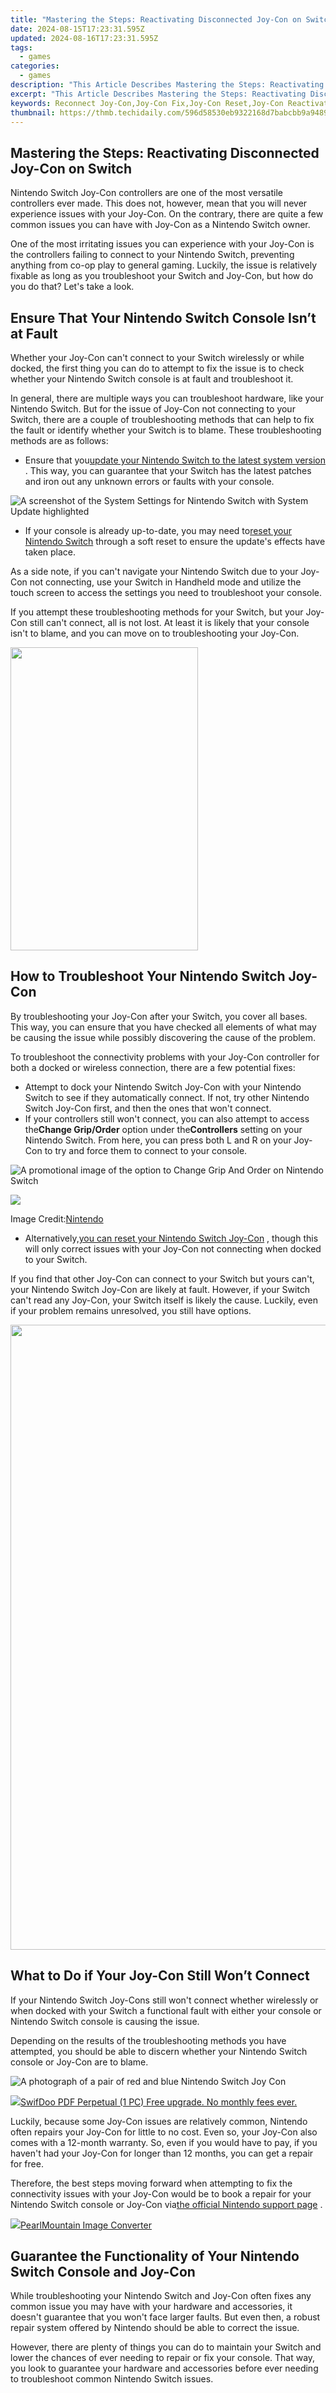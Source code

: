 ```yaml
---
title: "Mastering the Steps: Reactivating Disconnected Joy-Con on Switch"
date: 2024-08-15T17:23:31.595Z
updated: 2024-08-16T17:23:31.595Z
tags:
  - games
categories:
  - games
description: "This Article Describes Mastering the Steps: Reactivating Disconnected Joy-Con on Switch"
excerpt: "This Article Describes Mastering the Steps: Reactivating Disconnected Joy-Con on Switch"
keywords: Reconnect Joy-Con,Joy-Con Fix,Joy-Con Reset,Joy-Con Reactivate,Nintendo Joy-Revive,Switch Joy-Button,Joy-Con Troubleshoot
thumbnail: https://thmb.techidaily.com/596d58530eb9322168d7babcbb9a9489a386dda09536b6b2d4f38f91d6402603.jpg
---
```


## Mastering the Steps: Reactivating Disconnected Joy-Con on Switch

 Nintendo Switch Joy-Con controllers are one of the most versatile controllers ever made. This does not, however, mean that you will never experience issues with your Joy-Con. On the contrary, there are quite a few common issues you can have with Joy-Con as a Nintendo Switch owner.

 One of the most irritating issues you can experience with your Joy-Con is the controllers failing to connect to your Nintendo Switch, preventing anything from co-op play to general gaming. Luckily, the issue is relatively fixable as long as you troubleshoot your Switch and Joy-Con, but how do you do that? Let's take a look.

## Ensure That Your Nintendo Switch Console Isn’t at Fault

 Whether your Joy-Con can't connect to your Switch wirelessly or while docked, the first thing you can do to attempt to fix the issue is to check whether your Nintendo Switch console is at fault and troubleshoot it.

 In general, there are multiple ways you can troubleshoot hardware, like your Nintendo Switch. But for the issue of Joy-Con not connecting to your Switch, there are a couple of troubleshooting methods that can help to fix the fault or identify whether your Switch is to blame. These troubleshooting methods are as follows:

* Ensure that you[update your Nintendo Switch to the latest system version](https://www.makeuseof.com/how-to-update-nintendo-switch/) . This way, you can guarantee that your Switch has the latest patches and iron out any unknown errors or faults with your console.

![A screenshot of the System Settings for Nintendo Switch with System Update highlighted](https://static1.makeuseofimages.com/wordpress/wp-content/uploads/2023/06/system-settings-nintendo-switch-1.jpg)

* If your console is already up-to-date, you may need to[reset your Nintendo Switch](https://www.makeuseof.com/ways-to-reset-nintendo-switch/) through a soft reset to ensure the update's effects have taken place.

 As a side note, if you can't navigate your Nintendo Switch due to your Joy-Con not connecting, use your Switch in Handheld mode and utilize the touch screen to access the settings you need to troubleshoot your console.

 If you attempt these troubleshooting methods for your Switch, but your Joy-Con still can't connect, all is not lost. At least it is likely that your console isn't to blame, and you can move on to troubleshooting your Joy-Con.

<!-- affiliate ads begin -->
<a href="https://zonlipartnershipprogram.pxf.io/c/5597632/1611407/17882" target="_top" id="1611407"><img src="//a.impactradius-go.com/display-ad/17882-1611407" border="0" alt="" width="300" height="485"/></a><img height="0" width="0" src="https://imp.pxf.io/i/5597632/1611407/17882" style="position:absolute;visibility:hidden;" border="0" />
<!-- affiliate ads end -->
## How to Troubleshoot Your Nintendo Switch Joy-Con

 By troubleshooting your Joy-Con after your Switch, you cover all bases. This way, you can ensure that you have checked all elements of what may be causing the issue while possibly discovering the cause of the problem.

 To troubleshoot the connectivity problems with your Joy-Con controller for both a docked or wireless connection, there are a few potential fixes:

* Attempt to dock your Nintendo Switch Joy-Con with your Nintendo Switch to see if they automatically connect. If not, try other Nintendo Switch Joy-Con first, and then the ones that won't connect.
* If your controllers still won't connect, you can also attempt to access the**Change Grip/Order** option under the**Controllers** setting on your Nintendo Switch. From here, you can press both L and R on your Joy-Con to try and force them to connect to your console.

![A promotional image of the option to Change Grip And Order on Nintendo Switch](https://static1.makeuseofimages.com/wordpress/wp-content/uploads/2023/09/img12.jpg)
<!-- affiliate ads begin -->
<a href="https://store.bitdefender.com/affiliate.php?ACCOUNT=BITLATIN&AFFILIATE=108875&PATH=http%3A%2F%2Fwww.bitdefender.com%2Fbusiness%3FAFFILIATE%3D108875%26RESOURCE%3D30%2525%2BOff%2Ball%2BGravityZone%2BProducts"><img src="https://www.bitdefender.com/content/dam/bitdefender/business/campaign/1200X628.png" border="0"></a>
<!-- affiliate ads end -->

 Image Credit:[Nintendo](https://www.nintendo.com/my/support/switch/controller/index.html)

* Alternatively,[you can reset your Nintendo Switch Joy-Con](https://www.makeuseof.com/nintendo-switch-how-to-reset-joy-cons/) , though this will only correct issues with your Joy-Con not connecting when docked to your Switch.

 If you find that other Joy-Con can connect to your Switch but yours can't, your Nintendo Switch Joy-Con are likely at fault. However, if your Switch can't read any Joy-Con, your Switch itself is likely the cause. Luckily, even if your problem remains unresolved, you still have options.

<!-- affiliate ads begin -->
<a href="https://lightailing.sjv.io/c/5597632/1725213/17190" target="_top" id="1725213"><img src="//a.impactradius-go.com/display-ad/17190-1725213" border="0" alt="" width="1000" height="1000"/></a><img height="0" width="0" src="https://imp.pxf.io/i/5597632/1725213/17190" style="position:absolute;visibility:hidden;" border="0" />
<!-- affiliate ads end -->
## What to Do if Your Joy-Con Still Won’t Connect

 If your Nintendo Switch Joy-Cons still won't connect whether wirelessly or when docked with your Switch a functional fault with either your console or Nintendo Switch console is causing the issue.

 Depending on the results of the troubleshooting methods you have attempted, you should be able to discern whether your Nintendo Switch console or Joy-Con are to blame.

![A photograph of a pair of red and blue Nintendo Switch Joy Con](https://static1.makeuseofimages.com/wordpress/wp-content/uploads/2023/09/sara-kurfess-jqprecmineu-unsplash-1.jpg)
<!-- affiliate ads begin -->
<a href="https://purchase.swifdoo.com/order/checkout.php?PRODS=40002162&QTY=1&AFFILIATE=108875&CART=1"><img src="https://secure.avangate.com/images/merchant/8b932759a5a04ddb34bf79e3f9072e4b/products/1_Product%20box%20white-1024x1024.png" border="0">SwifDoo PDF Perpetual (1 PC) Free upgrade. No monthly fees ever. 
</a>
<!-- affiliate ads end -->

 Luckily, because some Joy-Con issues are relatively common, Nintendo often repairs your Joy-Con for little to no cost. Even so, your Joy-Con also comes with a 12-month warranty. So, even if you would have to pay, if you haven't had your Joy-Con for longer than 12 months, you can get a repair for free.

 Therefore, the best steps moving forward when attempting to fix the connectivity issues with your Joy-Con would be to book a repair for your Nintendo Switch console or Joy-Con via[the official Nintendo support page](https://repair.nintendo.com/cc/soConsumer.html) .

<!-- affiliate ads begin -->
<a href="https://secure.2checkout.com/order/checkout.php?PRODS=4550420&QTY=1&AFFILIATE=108875&CART=1"><img src="https://www.pearlmountainsoft.com/n_img/product/pic/f_02.jpg" border="0">PearlMountain Image Converter</a>
<!-- affiliate ads end -->
## Guarantee the Functionality of Your Nintendo Switch Console and Joy-Con

 While troubleshooting your Nintendo Switch and Joy-Con often fixes any common issue you may have with your hardware and accessories, it doesn't guarantee that you won't face larger faults. But even then, a robust repair system offered by Nintendo should be able to correct the issue.

 However, there are plenty of things you can do to maintain your Switch and lower the chances of ever needing to repair or fix your console. That way, you look to guarantee your hardware and accessories before ever needing to troubleshoot common Nintendo Switch issues.


<ins class="adsbygoogle"
     style="display:block"
     data-ad-format="autorelaxed"
     data-ad-client="ca-pub-7571918770474297"
     data-ad-slot="1223367746"></ins>



<ins class="adsbygoogle"
     style="display:block"
     data-ad-client="ca-pub-7571918770474297"
     data-ad-slot="8358498916"
     data-ad-format="auto"
     data-full-width-responsive="true"></ins>


